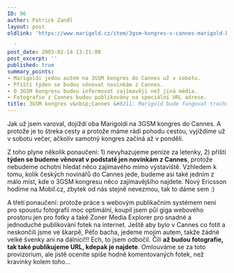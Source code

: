 ```yaml
---
ID: 96
author: Patrick Zandl
layout: post
oldlink: 'https://www.marigold.cz/item/3gsm-kongres-v-cannes-marigold-bude-fungovat-trochu-jinak

  '
post_date: 2003-02-14 13:21:00
post_excerpt: ''
published: true
summary_points:
- Marigoldi jedou autem na 3GSM kongres do Cannes už v sobotu.
- Příští týden se budou věnovat novinkám z Cannes.
- O 3GSM kongresu budou informovat zajímavěji než jiná média.
- Fotografie z Cannes budou publikovány na speciální URL adrese.
title: 3GSM kongres v&nbsp;Cannes &#8211; Marigold bude fungovat trochu jinak
---
```


<p>
Jak už jsem varoval, dojíždí oba Marigoldi na 3GSM kongres do Cannes. A protože je to štreka cesty a protože máme rádi pohodu cestou, vyjíždíme už v sobotu večer, ačkoliv samotný kongres začíná až v pondělí. </p>

<p>
Z toho plyne několik ponaučení: 1) nevyhazujeme peníze za letenky, 2) příští <STRONG>týden se budeme věnovat v podstatě jen novinkám z Cannes</STRONG>, protože nebudeme ochotni hledat něco zajímavého mimo výstaviště. Vzhledem k tomu, kolik českých novinářů do Cannes jede, budeme asi také jedním z málo míst, kde o 3GSM kongresu něco zajímavějšího najdete. Nový Ericsson hodíme na Mobil.cz, zbytek od nás stejně nevezmou, tak to dáme sem :)</p>

<p>
A třetí ponaučení: protože práce s webovým publikačním systémem není pro spoustu fotografií moc optimální, koupil jsem půl giga webového prostoru jen pro fotky a také Zoner Media Explorer pro snadné a jednoduché publikování fotek na internet. Ještě aby bylo v Cannes co fotit a neskončili jsme ve škarpě, Péťo bacha, jedeme mojím autem, takže žádné velké švenky ani na dálnici!!! Ech, to jsem odbočil. Čili <STRONG>až budou fotografie, tak také publikujeme URL, kdepak je najdete</STRONG>. Omlouváme se za toto provizorium, ale jistě oceníte spíše hodně komentovaných fotek, než kravinky kolem toho...</p>